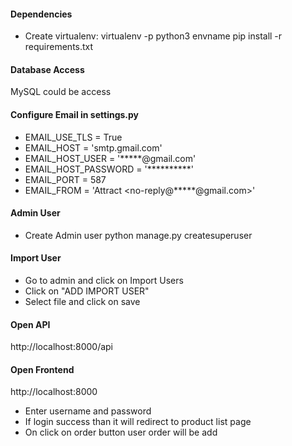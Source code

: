 #### Dependencies

* Create virtualenv:
 	virtualenv -p python3 envname 
 	pip install -r requirements.txt


#### Database Access
MySQL could be access 



#### Configure Email in settings.py
* EMAIL_USE_TLS = True
* EMAIL_HOST = 'smtp.gmail.com'
* EMAIL_HOST_USER = '*****@gmail.com'
* EMAIL_HOST_PASSWORD = '**********'
* EMAIL_PORT = 587
* EMAIL_FROM = 'Attract <no-reply@*****@gmail.com>'
 

#### Admin User
* Create Admin user
	python manage.py createsuperuser


#### Import User
* Go to admin and click on Import Users
* Click on "ADD IMPORT USER"
* Select file and click on save

#### Open API
http://localhost:8000/api

#### Open Frontend
http://localhost:8000
* Enter username and password
* If login success than it will redirect to product list page
* On click on order button user order will be add 
